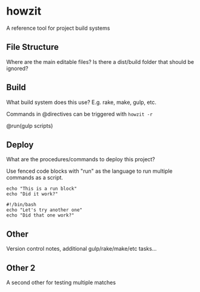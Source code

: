 # howzit

A reference tool for project build systems

## File Structure

Where are the main editable files? Is there a dist/build folder that should be ignored?

## Build

What build system does this use? E.g. rake, make, gulp, etc.

Commands in @directives can be triggered with `howzit -r`

@run(gulp scripts)

## Deploy

What are the procedures/commands to deploy this project?

Use fenced code blocks with "run" as the language to run multiple commands as a script.

```run
echo "This is a run block"
echo "Did it work?"
```

```run
#!/bin/bash
echo "Let's try another one"
echo "Did that one work?"
```

## Other

Version control notes, additional gulp/rake/make/etc tasks...

## Other 2

A second other for testing multiple matches
